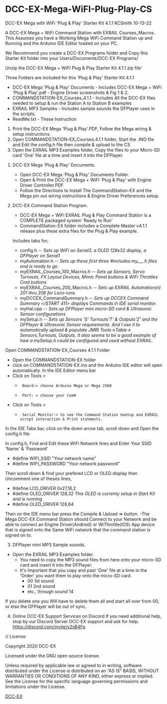 # DCC-EX-Mega-WiFI-Plug-Play-CS
DCC-EX Mega with WiFi 'Plug & Play' Starter Kit 4.1.1							KCSmith 10-13-22

A DCC-EX Mega + WiFi Command Station with EXRAIL Courses_Macros.
 This Assumes you have a Working Mega WiFi Command Station up and Running
and the Arduino IDE Editor loaded on your PC.

We Recommend you create a DCC-EX Programs folder and Copy this Starter Kit folder into your
Users/Documents/DCC-EX Programs/ 

Unzip the  DCC-EX Mega + WiFI Plug & Play Starter Kit 4.1.1.zip file'

Three Folders are included for this 'Plug & Play' Starter Kit 4.1.1
- DCC-EX Mega 'Plug & Play' Documents   - Includes DCC-EX Mega + WiFi 'Plug & Play'.pdf - Engine Driver screenshots & Fig 1 & 2. 
- COMMANDSTATION-EX_Courses_4.1.1       - Includes All the DCC-EX files needed to setup & run the Station A to Station B examples
- EXRAIL MP3 Samples                    - Includes sample sounds the DFPlayer uses in the scripts.
- ReadMe.txt                            - These Instruction 

 1. Print the DCC-EX Mega 'Plug & Play'.PDF, Follow the Mega wiring & setup instructions.
 2. Open COMMANDSTATION-EX_Courses.4.1.1 folder, Start the .INO file and Edit the config.h file then compile & upload to the CS
 3. Open the EXRAIL MP3 Examples folder, Copy the files to your Micro-SD card 'One' file at a time and insert it into the DFPlayer.

1) DCC-EX Mega 'Plug & Play' Documents.
   - Open DCC-EX Mega 'Plug & Play' Documents Folder.
   - Open & Print the DCC-EX Mega + WiFI 'Plug & Play' with Engine Driver Controller.PDF
   - Follow the Directions to Install The CommandStation-EX and the Mega pin out wiring instructions & Engine Driver Preferences setup.

2) DCC-EX Command Station Program.
   - DCC-EX Mega + WiFi EXRAIL Plug & Play Command Station is a COMPLETE packaged system 'Ready to Run'
   - CommandStation-EX folder includes a Complete Master v4.1.1 release plus these extra files for the Plug & Play example.
   
   Includes tabs for; 
   -  config.h                        *--  Sets up WiFi on Serial3, a OLED 128x32 display, a DFPlayer on Serial1*
   -  myAutomation.h                  *--  Sets up these first three #includes my___.h files and is ready to go.*
   -  myEXRAIL_Courses_100_Macros.h   *--  Sets up Sensors, Servo Turnouts, FX Layout Devices, Mimic Panel buttons & WiFi Throttles Cmd buttons*
   -  myEXRAIL_Courses_200_Macros.h   *--  Sets up EXRAIL Automation(n) 201 thru 206 for Loco runs.*
   -  myDCCEX_CommandSummary.h        *--  Sets up DCCEX Command Summary </START 411> displays Commands in IDE serial monitor.*
   -  myHal.cpp                       *--  Sets up DFPlayer mini micro-SD card & Ultrasonic Sensor configurations*
   -  mySetup.h                       *--  Sets up Sensors 'S' Turnouts'T' & Outputs'Z' and the DFPlayer & Ultrasonic Sensor requirements.
                                                   And I use it to automatically upload & populate JMRI Tools->Table-> Sensors,Turnouts, Outputs.
                                                   It also seems to be a good example of how a mySetup.h could be configured and used without EXRAIL.*

Open COMMANDSTATION-EX_Courses 4.1.1 Folder
 -   Open the COMMANDSTATION-EX folder
 -   click on COMMANDSTATION-EX.ino and the Arduino IDE editor will open automatically.
In the IDE Editor menu bar 
 -   Click on Tools >
     -      Board:> choose Arduino Mega or Mega 2560
     -      Port: > choose your Com#
 -   Click on Tools >
     -      Serial Monitor:> to see the Command Station bootup and EXRAIL script interaction & Print statments.

In the IDE Tabs bar, click on the down arrow tab, scroll down and Open the config.h file

In config.h, Find and Edit these WiFi Network lines and Enter Your SSID 'Name' & 'Password'
 -  #define WIFI_SSID "Your network name"
 -  #define WIFI_PASSWORD "Your network password" 

Then scroll down & find your prefered LCD or OLED display then Uncomment one of theses lines,
 -  #define LCD_DRIVER  0x27,16,2
 -  #define OLED_DRIVER 128,32         *This OLED is currenty setup in Start Kit and is running*
 -  #define OLED_DRIVER 128,64

Then on the IDE menu bar press the Compile & Upload => button.
-The Mega DCC-EX Command Station should Connect to your Network and be able to connect an Engine Driver(Android) or WiThrottle(IOS) App device
  that is signed onto the Same WiFi network that the command station is signed on to.

3) DFPlayer mini MP3 Sample sounds.
- Open the EXRAIL MP3 Examples folder.
    -  You need to copy the MP3 sound files from here onto your micro-SD card and insert it into the DFPlayer.
    -  It's Important that you copy and past 'One' file at a time in the 'Order' you want them to play onto the micro-SD card.
       -   00 1st sound
       -   01 2nd sound
       -   etc., through sound 14

If you delete one you Will have to delete them all and start all over from 00, or else the DFPlayer will be out of sync.

4) Online DCC-EX Support Services on Discord
   If you need additional help, stop by our Discord Server DCC-EX support and ask for help. https://discord.com/invite/y2sB4Fp 


// License

Copyright 2020 DCC-EX

Licensed under the GNU open source license.

Unless required by applicable law or agreed to in writing, software distributed
under the License is distributed on an “AS IS” BASIS, WITHOUT WARRANTIES OR
CONDITIONS OF ANY KIND, either express or implied. See the License for the
specific language governing permissions and limitations under the License.

[DCC-EX](https://dcc-ex.com)
